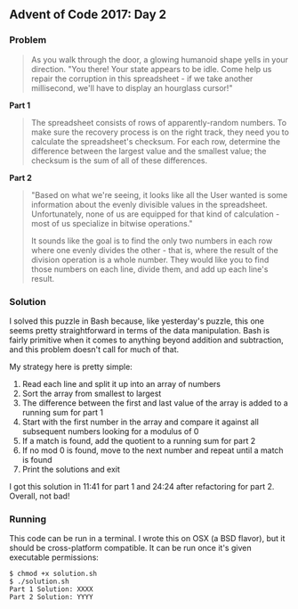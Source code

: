 ## Advent of Code 2017: Day 2

### Problem
> As you walk through the door, a glowing humanoid shape yells in your direction. "You there! Your state appears to be idle. Come help us repair the corruption in this spreadsheet - if we take another millisecond, we'll have to display an hourglass cursor!"

**Part 1**
> The spreadsheet consists of rows of apparently-random numbers. To make sure the recovery process is on the right track, they need you to calculate the spreadsheet's checksum. For each row, determine the difference between the largest value and the smallest value; the checksum is the sum of all of these differences.

**Part 2**
> "Based on what we're seeing, it looks like all the User wanted is some information about the evenly divisible values in the spreadsheet. Unfortunately, none of us are equipped for that kind of calculation - most of us specialize in bitwise operations."
>
> It sounds like the goal is to find the only two numbers in each row where one evenly divides the other - that is, where the result of the division operation is a whole number. They would like you to find those numbers on each line, divide them, and add up each line's result.

### Solution

I solved this puzzle in Bash because, like yesterday's puzzle, this one seems pretty straightforward in terms of the data manipulation. Bash is fairly primitive when it comes to anything beyond addition and subtraction, and this problem doesn't call for much of that.

My strategy here is pretty simple:

1. Read each line and split it up into an array of numbers
2. Sort the array from smallest to largest
3. The difference between the first and last value of the array is added to a running sum for part 1
4. Start with the first number in the array and compare it against all subsequent numbers looking for a modulus of 0
5. If a match is found, add the quotient to a running sum for part 2
6. If no mod 0 is found, move to the next number and repeat until a match is found
7. Print the solutions and exit

I got this solution in 11:41 for part 1 and 24:24 after refactoring for part 2. Overall, not bad!

### Running

This code can be run in a terminal. I wrote this on OSX (a BSD flavor), but it should be cross-platform compatible. It can be run once it's given executable permissions:

```
$ chmod +x solution.sh
$ ./solution.sh
Part 1 Solution: XXXX
Part 2 Solution: YYYY
```
